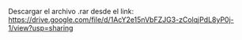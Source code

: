 Descargar el archivo .rar desde el link: https://drive.google.com/file/d/1AcY2e15nVbFZJG3-zColqjPdL8yP0j-1/view?usp=sharing
